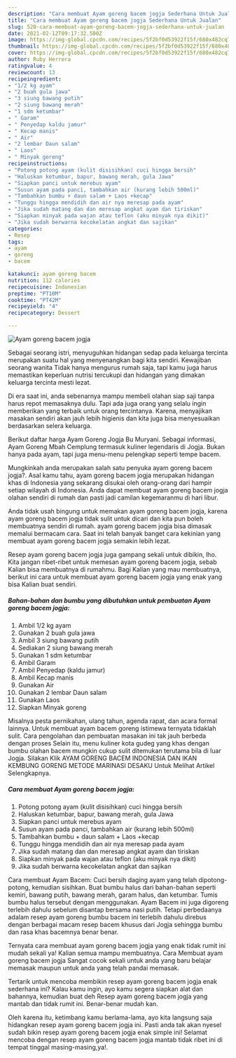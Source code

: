 ```yaml
---
description: "Cara membuat Ayam goreng bacem jogja Sederhana Untuk Jualan"
title: "Cara membuat Ayam goreng bacem jogja Sederhana Untuk Jualan"
slug: 520-cara-membuat-ayam-goreng-bacem-jogja-sederhana-untuk-jualan
date: 2021-02-12T09:17:32.500Z
image: https://img-global.cpcdn.com/recipes/5f2bf0d53922f15f/680x482cq70/ayam-goreng-bacem-jogja-foto-resep-utama.jpg
thumbnail: https://img-global.cpcdn.com/recipes/5f2bf0d53922f15f/680x482cq70/ayam-goreng-bacem-jogja-foto-resep-utama.jpg
cover: https://img-global.cpcdn.com/recipes/5f2bf0d53922f15f/680x482cq70/ayam-goreng-bacem-jogja-foto-resep-utama.jpg
author: Ruby Herrera
ratingvalue: 4
reviewcount: 13
recipeingredient:
- "1/2 kg ayam"
- "2 buah gula jawa"
- "3 siung bawang putih"
- "2 siung bawang merah"
- "1 sdm ketumbar"
- " Garam"
- " Penyedap kaldu jamur"
- " Kecap manis"
- " Air"
- "2 lembar Daun salam"
- " Laos"
- " Minyak goreng"
recipeinstructions:
- "Potong potong ayam (kulit disisihkan) cuci hingga bersih"
- "Haluskan ketumbar, bapur, bawang merah, gula Jawa"
- "Siapkan panci untuk merebus ayam"
- "Susun ayam pada panci, tambahkan air (kurang lebih 500ml)"
- "Tambahkan bumbu + daun salam + Laos +kecap"
- "Tunggu hingga mendidih dan air nya meresap pada ayam"
- "Jika sudah matang dan dan meresap angkat ayam dan tiriskan"
- "Siapkan minyak pada wajan atau teflon (aku minyak nya dikit)"
- "Jika sudah berwarna kecokelatan angkat dan sajikan"
categories:
- Resep
tags:
- ayam
- goreng
- bacem

katakunci: ayam goreng bacem 
nutrition: 112 calories
recipecuisine: Indonesian
preptime: "PT10M"
cooktime: "PT42M"
recipeyield: "4"
recipecategory: Dessert

---
```



![Ayam goreng bacem jogja](https://img-global.cpcdn.com/recipes/5f2bf0d53922f15f/680x482cq70/ayam-goreng-bacem-jogja-foto-resep-utama.jpg)

Sebagai seorang istri, menyuguhkan hidangan sedap pada keluarga tercinta merupakan suatu hal yang menyenangkan bagi kita sendiri. Kewajiban seorang  wanita Tidak hanya mengurus rumah saja, tapi kamu juga harus memastikan keperluan nutrisi tercukupi dan hidangan yang dimakan keluarga tercinta mesti lezat.

Di era  saat ini, anda sebenarnya mampu membeli olahan siap saji tanpa harus repot memasaknya dulu. Tapi ada juga orang yang selalu ingin memberikan yang terbaik untuk orang tercintanya. Karena, menyajikan masakan sendiri akan jauh lebih higienis dan kita juga bisa menyesuaikan berdasarkan selera keluarga. 

Berikut daftar harga Ayam Goreng Jogja Bu Muryani. Sebagai informasi, Ayam Goreng Mbah Cemplung termasuk kuliner legendaris di Jogja. Bukan hanya pada ayam, tapi juga menu-menu pelengkap seperti tempe bacem.

Mungkinkah anda merupakan salah satu penyuka ayam goreng bacem jogja?. Asal kamu tahu, ayam goreng bacem jogja merupakan hidangan khas di Indonesia yang sekarang disukai oleh orang-orang dari hampir setiap wilayah di Indonesia. Anda dapat membuat ayam goreng bacem jogja olahan sendiri di rumah dan pasti jadi camilan kegemaranmu di hari libur.

Anda tidak usah bingung untuk memakan ayam goreng bacem jogja, karena ayam goreng bacem jogja tidak sulit untuk dicari dan kita pun boleh membuatnya sendiri di rumah. ayam goreng bacem jogja bisa dimasak memalui bermacam cara. Saat ini telah banyak banget cara kekinian yang membuat ayam goreng bacem jogja semakin lebih lezat.

Resep ayam goreng bacem jogja juga gampang sekali untuk dibikin, lho. Kita jangan ribet-ribet untuk memesan ayam goreng bacem jogja, sebab Kalian bisa membuatnya di rumahmu. Bagi Kalian yang mau membuatnya, berikut ini cara untuk membuat ayam goreng bacem jogja yang enak yang bisa Kalian buat sendiri.

<!--inarticleads1-->

##### Bahan-bahan dan bumbu yang dibutuhkan untuk pembuatan Ayam goreng bacem jogja:

1. Ambil 1/2 kg ayam
1. Gunakan 2 buah gula jawa
1. Ambil 3 siung bawang putih
1. Sediakan 2 siung bawang merah
1. Gunakan 1 sdm ketumbar
1. Ambil  Garam
1. Ambil  Penyedap (kaldu jamur)
1. Ambil  Kecap manis
1. Gunakan  Air
1. Gunakan 2 lembar Daun salam
1. Gunakan  Laos
1. Siapkan  Minyak goreng


Misalnya pesta pernikahan, ulang tahun, agenda rapat, dan acara formal lainnya. Untuk membuat ayam bacem goreng istimewa ternyata tidaklah sulit. Cara pengolahan dan pembuatan masakan ini tak jauh berbeda dengan proses Selain itu, menu kuliner kota gudeg yang khas dengan bumbu olahan bacem mungkin cukup sulit ditemukan terutama bila di luar Jogja. Silakan Klik AYAM GORENG BACEM INDONESIA DAN IKAN KEMBUNG GORENG METODE MARINASI DESAKU Untuk Melihat Artikel Selengkapnya. 

<!--inarticleads2-->

##### Cara membuat Ayam goreng bacem jogja:

1. Potong potong ayam (kulit disisihkan) cuci hingga bersih
1. Haluskan ketumbar, bapur, bawang merah, gula Jawa
1. Siapkan panci untuk merebus ayam
1. Susun ayam pada panci, tambahkan air (kurang lebih 500ml)
1. Tambahkan bumbu + daun salam + Laos +kecap
1. Tunggu hingga mendidih dan air nya meresap pada ayam
1. Jika sudah matang dan dan meresap angkat ayam dan tiriskan
1. Siapkan minyak pada wajan atau teflon (aku minyak nya dikit)
1. Jika sudah berwarna kecokelatan angkat dan sajikan


Cara membuat Ayam Bacem: Cuci bersih daging ayam yang telah dipotong-potong, kemudian sisihkan. Buat bumbu halus dari bahan-bahan seperti kemiri, bawang putih, bawang merah, garam halus, dan ketumbar. Tumis bumbu halus tersebut dengan menggunakan. Ayam Bacem ini juga digoreng terlebih dahulu sebelum disantap bersama nasi putih. Tetapi perbedaanya adalam resep ayam goreng bumbu bacem ini terlebih dahulu direbus dengan berbagai macam resep bacem khusus dari Jogja sehingga bumbu dan rasa khas bacemnya benar benar. 

Ternyata cara membuat ayam goreng bacem jogja yang enak tidak rumit ini mudah sekali ya! Kalian semua mampu membuatnya. Cara Membuat ayam goreng bacem jogja Sangat cocok sekali untuk anda yang baru belajar memasak maupun untuk anda yang telah pandai memasak.

Tertarik untuk mencoba membikin resep ayam goreng bacem jogja enak sederhana ini? Kalau kamu ingin, ayo kamu segera siapkan alat dan bahannya, kemudian buat deh Resep ayam goreng bacem jogja yang mantab dan tidak rumit ini. Benar-benar mudah kan. 

Oleh karena itu, ketimbang kamu berlama-lama, ayo kita langsung saja hidangkan resep ayam goreng bacem jogja ini. Pasti anda tak akan nyesel sudah bikin resep ayam goreng bacem jogja enak simple ini! Selamat mencoba dengan resep ayam goreng bacem jogja mantab tidak ribet ini di tempat tinggal masing-masing,ya!.

